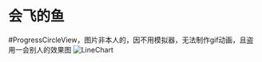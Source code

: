 # 会飞的鱼

#ProgressCircleView，图片非本人的，因不用模拟器，无法制作gif动画，且盗用一会别人的效果图
![LineChart](https://github.com/xiehui999/CustomBall/blob/master/images/123.gif)

